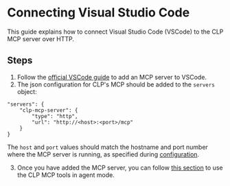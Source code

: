 # Connecting Visual Studio Code

This guide explains how to connect Visual Studio Code (VSCode) to the CLP MCP server over HTTP.

## Steps
1. Follow the [official VSCode guide](https://code.visualstudio.com/docs/copilot/customization/mcp-servers) to add an MCP server to VSCode.
2. The json configuration for CLP's MCP should be added to the `servers` object:
```
"servers": {
    "clp-mcp-server": {
        "type": "http",
        "url": "http://<host>:<port>/mcp"
    }
}
```
The `host` and `port` values should match the hostname and port number where the MCP server is running, as specified during [configuration](../guides-mcp-server/index.md#starting-mcp-server).

3. Once you have added the MCP server, you can follow [this section](https://code.visualstudio.com/docs/copilot/customization/mcp-servers#_use-mcp-tools-in-agent-mode) to use the CLP MCP tools in agent mode.

